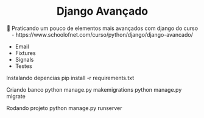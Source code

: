 <h1 align="center">Django Avançado</h1>
<p align="center">🚀 Praticando um pouco de elementos mais avançados com django do curso - https://www.schoolofnet.com/curso/python/django/django-avancado/</p>

- Email
- Fixtures 
- Signals 
- Testes

Instalando depencias
 pip install -r requirements.txt 

Criando banco
python manage.py makemigrations
python manage.py migrate

Rodando projeto
python manage.py runserver

